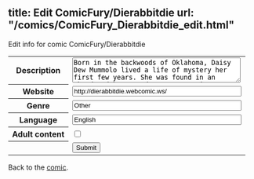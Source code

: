 title: Edit ComicFury/Dierabbitdie
url: "/comics/ComicFury_Dierabbitdie_edit.html"
---
Edit info for comic ComicFury/Dierabbitdie

<form name="comic" action="http://gaepostmail.appspot.com/comic/" method="post">
<table class="comicinfo">
<tr>
<th>Description</th><td><textarea name="description" cols="40" rows="3">Born in the backwoods of Oklahoma, Daisy Dew Mummolo lived a life of mystery her first few years. She was found in an abandoned house and spent some time at a rescue before Burt responded to her get-rich-quick scheme on Craigslist. She felt pity for him after cleaning out his bank account and decided to move in with him to console his constant spats of crying. Soon, they became friends, and Daisy allowed Burt to chronicle her daily life in exchange for baked chicken dinners, trips to the dog park, and custom made collars. Daisy loves children, tolerates adults, and absolutely hates rabbits. It's in her blood. Since the 1500's her breed has been raised to find rabbits. Unfortunately, Daisy has somehow twisted this tracking talent into a personal vendetta. She earnestly feels that rabbits are evil and must be hunted down and destroyed. As such, many in the rabbit community have taken exception to this attitude. Several restraining orders have been taken out against Daisy, but she simply chews them up the moment they're served. Each morning, she awakes with a smile on her face, a spring in her step, and a singular phrase in her mind, &quot;Die Rabbit, Die!&quot;</textarea></td>
</tr>
<tr>
<th>Website</th><td><input type="text" name="url" value="http://dierabbitdie.webcomic.ws/" size="40"/></td>
</tr>
<tr>
<th>Genre</th><td><input type="text" name="genre" value="Other" size="40"/></td>
</tr>
<tr>
<th>Language</th><td><input type="text" name="language" value="English" size="40"/></td>
</tr>
<tr>
<th>Adult content</th><td><input type="checkbox" name="adult" value="adult" /></td>
</tr>
<tr>
<th></th><td>
<input type="hidden" name="comic" value="ComicFury_Dierabbitdie" />
<input type="submit" name="submit" value="Submit" />
</td>
</tr>
</table>
</form>

Back to the [comic](ComicFury_Dierabbitdie.html).
